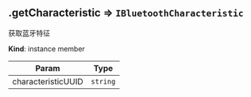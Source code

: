 <a name="module_miot/Bluetooth--module.exports.IBluetoothService+getCharacteristic"></a>

## .getCharacteristic ⇒ <code>IBluetoothCharacteristic</code>
获取蓝牙特征

**Kind**: instance member  

| Param | Type |
| --- | --- |
| characteristicUUID | <code>string</code> | 


